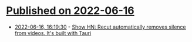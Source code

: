 # [Published on 2022-06-16](index.md)

* [2022-06-16, 16:19:30](https://news.ycombinator.com/item?id=31767830) - [Show HN: Recut automatically removes silence from videos. It's built with Tauri](https://getrecut.com/)
